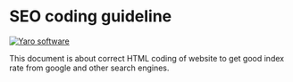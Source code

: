 # SEO coding guideline

[![Yaro software](http://yaro.info/assets/brand/yaro-logo-rb-software@05x.png)](http://yaro.info)

This document is about correct HTML coding of website to get good index rate from google and other search engines.

